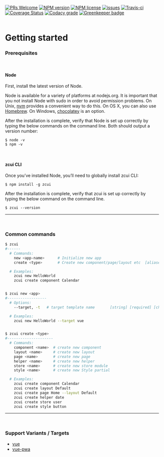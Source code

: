 [![PRs Welcome](https://img.shields.io/badge/PRs-welcome-brightgreen.svg?style=flat-square)](http://makeapullrequest.com)
[![NPM version](http://img.shields.io/npm/v/zcui.svg?style=flat-square)](https://www.npmjs.org/package/zcui)
[![NPM license](http://img.shields.io/npm/l/zcui.svg?style=flat-square)](https://github.com/ZoomCar/zcui/blob/master/LICENSE)
[![issues](https://img.shields.io/github/issues/zoomcar/zcui.svg?style=flat-square)](https://github.com/ZoomCar/zcui/issues)
[![Travis-ci](https://img.shields.io/travis/hamidraza/zcui.svg?style=flat-square)](https://travis-ci.org/hamidraza/zcui)
[![Coverage Status](https://img.shields.io/coveralls/hamidraza/zcui.svg?style=flat-square)](https://coveralls.io/github/hamidraza/zcui?branch=master)
[![Codacy grade](https://img.shields.io/codacy/grade/ecf827bd9c5b417981b102dcf74e1e54.svg?style=flat-square)](https://www.codacy.com/app/hamidraza/zcui/dashboard)
[![Greenkeeper badge](https://badges.greenkeeper.io/hamidraza/zcui.svg)](https://greenkeeper.io/)
<br><br>



# Getting started
### Prerequisites
<br>

#### Node

First, install the latest version of Node.

Node is available for a variety of platforms at nodejs.org. It is important that you not install Node with sudo in order to avoid permission problems. On Unix, [nvm](https://github.com/creationix/nvm) provides a convenient way to do this. On OS X, you can also use [Homebrew](https://brew.sh/). On Windows, [chocolatey](https://chocolatey.org/) is an option.

After the installation is complete, verify that Node is set up correctly by typing the below commands on the command line. Both should output a version number:

```
$ node -v
$ npm -v
```
<br>

#### zcui CLI

Once you’ve installed Node, you’ll need to globally install zcui CLI:

```
$ npm install -g zcui
```
After the installation is complete, verify that zcui is set up correctly by typing the below command on the command line.
```
$ zcui --version
```

---
<br>

### Common commands

``` bash
$ zcui
#------
  # Commands:
    new <app-name>      # Initialize new app                           [aliases: n, init]
    create <type>       # Create new component/page/layout etc  [aliases: generate, c, g]

  # Examples:
    zcui new HelloWorld
    zcui create component Calendar


$ zcui new <app>
#------------------
  # Options:
    --target, -t   # target template name       [string] [required] [choices: "vue"]

  # Examples:
    zcui new HelloWorld --target vue


$ zcui create <type>
#---------------------
  # Commands:
    component <name>  # create new component
    layout <name>     # create new layout
    page <name>       # create new page
    helper <name>     # create new helper
    store <name>      # create new store module
    style <name>      # create new Style partial

  # Examples:
    zcui create component Calendar
    zcui create layout Default
    zcui create page Home --layout Default
    zcui create helper date
    zcui create store user
    zcui create style button
```

---
<br>

### Support Variants / Targets
- [vue](https://github.com/hamidraza/zcui-vue "zcui vue")
- [vue-pwa](https://github.com/hamidraza/zcui-vue-pwa "zcui vue-pwa")

